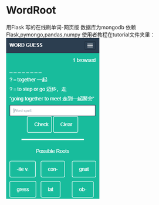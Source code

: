 # WordRoot
用Flask 写的在线刷单词-网页版
数据库为mongodb
依赖 Flask,pymongo,pandas,numpy
使用者教程在tutorial文件夹里：
![Image text](
https://github.com/tanyifans/WordRoot/blob/master/tutorial/1.png?raw=true)
